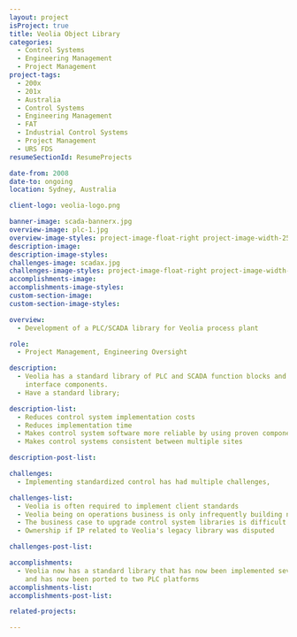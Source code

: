 ```yaml
---
layout: project
isProject: true
title: Veolia Object Library
categories:
  - Control Systems
  - Engineering Management
  - Project Management
project-tags:
  - 200x
  - 201x
  - Australia
  - Control Systems
  - Engineering Management
  - FAT
  - Industrial Control Systems
  - Project Management
  - URS FDS
resumeSectionId: ResumeProjects

date-from: 2008
date-to: ongoing
location: Sydney, Australia

client-logo: veolia-logo.png

banner-image: scada-bannerx.jpg
overview-image: plc-1.jpg
overview-image-styles: project-image-float-right project-image-width-25
description-image:
description-image-styles:
challenges-image: scadax.jpg
challenges-image-styles: project-image-float-right project-image-width-40
accomplishments-image:
accomplishments-image-styles:
custom-section-image:
custom-section-image-styles:

overview:
  - Development of a PLC/SCADA library for Veolia process plant

role:
  - Project Management, Engineering Oversight

description:
  - Veolia has a standard library of PLC and SCADA function blocks and user
    interface components.
  - Have a standard library;

description-list:
  - Reduces control system implementation costs
  - Reduces implementation time
  - Makes control system software more reliable by using proven components
  - Makes control systems consistent between multiple sites

description-post-list:

challenges:
  - Implementing standardized control has had multiple challenges,

challenges-list:    
  - Veolia is often required to implement client standards
  - Veolia being on operations business is only infrequently building new facilities
  - The business case to upgrade control system libraries is difficult
  - Ownership if IP related to Veolia's legacy library was disputed

challenges-post-list:    

accomplishments:
  - Veolia now has a standard library that has now been implemented seven sites
    and has now been ported to two PLC platforms
accomplishments-list:    
accomplishments-post-list:    

related-projects:

---
```

